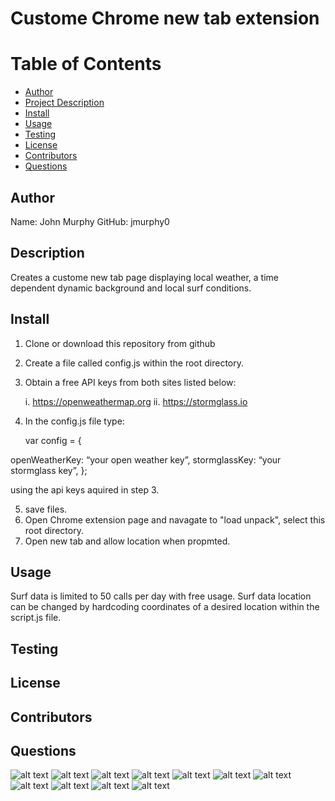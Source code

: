 # Custome Chrome new tab extension

# Table of Contents

- [Author](##Author)
- [Project Description](##Description)
- [Install](##Install)
- [Usage](##Usage)
- [Testing](##Testing)
- [License](##License)
- [Contributors](##Contributors)
- [Questions](##Questions)

## Author

Name: John Murphy
GitHub: jmurphy0

## Description

Creates a custome new tab page displaying local weather, a time dependent dynamic background and local surf conditions.

## Install

1. Clone or download this repository from github
2. Create a file called config.js within the root directory.
3. Obtain a free API keys from both sites listed below:

   i. https://openweathermap.org
   ii. https://stormglass.io

4. In the config.js file type:

   var config = {

openWeatherKey: “your open weather key”,
stormglassKey:
“your stormglass key”,
};

using the api keys aquired in step 3.

5. save files.
6. Open Chrome extension page and navagate to "load unpack", select this root directory.
7. Open new tab and allow location when propmted.

## Usage

Surf data is limited to 50 calls per day with free usage. Surf data location can be changed by hardcoding coordinates of a desired location within the script.js file.

## Testing

## License

## Contributors

## Questions

![alt text](imgs/testImgs/2.png)
![alt text](imgs/testImgs/4.png)
![alt text](imgs/testImgs/6.png)
![alt text](imgs/testImgs/8.png)
![alt text](imgs/testImgs/10.png)
![alt text](imgs/testImgs/12.png)
![alt text](imgs/testImgs/14.png)
![alt text](imgs/testImgs/16.png)
![alt text](imgs/testImgs/18.png)
![alt text](imgs/testImgs/20.png)
![alt text](imgs/testImgs/22.png)

